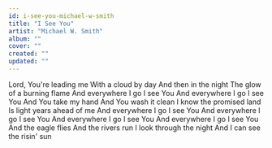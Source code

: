 ```yaml
---
id: i-see-you-michael-w-smith
title: "I See You"
artist: "Michael W. Smith"
album: ""
cover: ""
created: ""
updated: ""
---
```


Lord, You're leading me
With a cloud by day
And then in the night
The glow of a burning flame
And everywhere I go I see You
And everywhere I go I see You
And You take my hand
And You wash it clean
I know the promised land
Is light years ahead of me
And everywhere I go I see You
And everywhere I go I see You
And everywhere I go I see You
And everywhere I go I see You
And the eagle flies
And the rivers run
I look through the night
And I can see the risin' sun